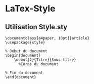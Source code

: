 # LaTex-Style

## Utilisation Style.sty ##
```
\documentclass[a4paper, 10pt]{article}
\usepackage{style}

% Début du document
\begin{document}
	\debut{2}{Titre}{Sous-titre}
	  %Corps du document
    
% Fin du document
\end{document}

```
